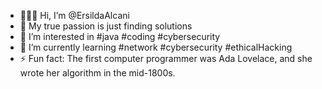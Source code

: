 - 👩🏻‍💻 Hi, I’m @ErsildaAlcani
- 🤩 My true passion is just finding solutions
- 👀 I’m interested in #java #coding #cybersecurity 
- 🌱 I’m currently learning #network #cybersecurity #ethicalHacking 
- ⚡ Fun fact: The first computer programmer was Ada Lovelace, and she wrote her algorithm in the mid-1800s.

<!---
ErsildaAlcani/ErsildaAlcani is a ✨ special ✨ repository because its `README.md` (this file) appears on your GitHub profile.
You can click the Preview link to take a look at your changes.
--->
